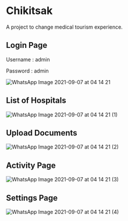 # Chikitsak

A project to change medical tourism experience.

## Login Page


Username : admin

Password : admin


![WhatsApp Image 2021-09-07 at 04 14 21](https://user-images.githubusercontent.com/72869428/132264064-9be1c61c-d069-4db6-95c1-c5baa6f18273.jpeg)


## List of Hospitals


![WhatsApp Image 2021-09-07 at 04 14 21 (1)](https://user-images.githubusercontent.com/72869428/132264100-c57b1557-8fb0-4efc-b8aa-b06474cb9de7.jpeg)

## Upload Documents


![WhatsApp Image 2021-09-07 at 04 14 21 (2)](https://user-images.githubusercontent.com/72869428/132264108-35233eb7-f97b-46c2-9ae3-6b1f11833034.jpeg)

## Activity Page


![WhatsApp Image 2021-09-07 at 04 14 21 (3)](https://user-images.githubusercontent.com/72869428/132264124-3539efda-eba1-4397-bde7-6ca3fca75dc3.jpeg)

## Settings Page


![WhatsApp Image 2021-09-07 at 04 14 21 (4)](https://user-images.githubusercontent.com/72869428/132264133-d47ca1a9-2eea-4e62-988d-abd4a1d17879.jpeg)

